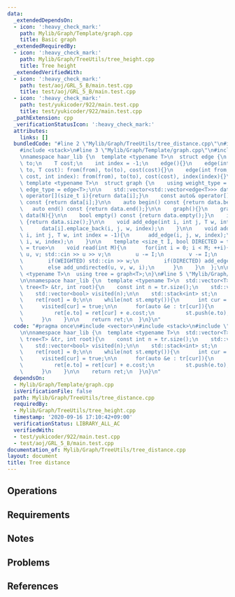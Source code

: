 ```yaml
---
data:
  _extendedDependsOn:
  - icon: ':heavy_check_mark:'
    path: Mylib/Graph/Template/graph.cpp
    title: Basic graph
  _extendedRequiredBy:
  - icon: ':heavy_check_mark:'
    path: Mylib/Graph/TreeUtils/tree_height.cpp
    title: Tree height
  _extendedVerifiedWith:
  - icon: ':heavy_check_mark:'
    path: test/aoj/GRL_5_B/main.test.cpp
    title: test/aoj/GRL_5_B/main.test.cpp
  - icon: ':heavy_check_mark:'
    path: test/yukicoder/922/main.test.cpp
    title: test/yukicoder/922/main.test.cpp
  _pathExtension: cpp
  _verificationStatusIcon: ':heavy_check_mark:'
  attributes:
    links: []
  bundledCode: "#line 2 \"Mylib/Graph/TreeUtils/tree_distance.cpp\"\n#include <vector>\n\
    #include <stack>\n#line 3 \"Mylib/Graph/Template/graph.cpp\"\n#include <iostream>\n\
    \nnamespace haar_lib {\n  template <typename T>\n  struct edge {\n    int from,\
    \ to;\n    T cost;\n    int index = -1;\n    edge(){}\n    edge(int from, int\
    \ to, T cost): from(from), to(to), cost(cost){}\n    edge(int from, int to, T\
    \ cost, int index): from(from), to(to), cost(cost), index(index){}\n  };\n\n \
    \ template <typename T>\n  struct graph {\n    using weight_type = T;\n    using\
    \ edge_type = edge<T>;\n\n    std::vector<std::vector<edge<T>>> data;\n\n    auto&\
    \ operator[](size_t i){return data[i];}\n    const auto& operator[](size_t i)\
    \ const {return data[i];}\n\n    auto begin() const {return data.begin();}\n \
    \   auto end() const {return data.end();}\n\n    graph(){}\n    graph(int N):\
    \ data(N){}\n\n    bool empty() const {return data.empty();}\n    int size() const\
    \ {return data.size();}\n\n    void add_edge(int i, int j, T w, int index = -1){\n\
    \      data[i].emplace_back(i, j, w, index);\n    }\n\n    void add_undirected(int\
    \ i, int j, T w, int index = -1){\n      add_edge(i, j, w, index);\n      add_edge(j,\
    \ i, w, index);\n    }\n\n    template <size_t I, bool DIRECTED = true, bool WEIGHTED\
    \ = true>\n    void read(int M){\n      for(int i = 0; i < M; ++i){\n        int\
    \ u, v; std::cin >> u >> v;\n        u -= I;\n        v -= I;\n        T w = 1;\n\
    \        if(WEIGHTED) std::cin >> w;\n        if(DIRECTED) add_edge(u, v, w, i);\n\
    \        else add_undirected(u, v, w, i);\n      }\n    }\n  };\n\n  template\
    \ <typename T>\n  using tree = graph<T>;\n}\n#line 5 \"Mylib/Graph/TreeUtils/tree_distance.cpp\"\
    \n\nnamespace haar_lib {\n  template <typename T>\n  std::vector<T> tree_distance(const\
    \ tree<T> &tr, int root){\n    const int n = tr.size();\n    std::vector<T> ret(n);\n\
    \    std::vector<bool> visited(n);\n\n    std::stack<int> st;\n    st.push(root);\n\
    \    ret[root] = 0;\n\n    while(not st.empty()){\n      int cur = st.top(); st.pop();\n\
    \      visited[cur] = true;\n\n      for(auto &e : tr[cur]){\n        if(not visited[e.to]){\n\
    \          ret[e.to] = ret[cur] + e.cost;\n          st.push(e.to);\n        }\n\
    \      }\n    }\n\n    return ret;\n  }\n}\n"
  code: "#pragma once\n#include <vector>\n#include <stack>\n#include \"Mylib/Graph/Template/graph.cpp\"\
    \n\nnamespace haar_lib {\n  template <typename T>\n  std::vector<T> tree_distance(const\
    \ tree<T> &tr, int root){\n    const int n = tr.size();\n    std::vector<T> ret(n);\n\
    \    std::vector<bool> visited(n);\n\n    std::stack<int> st;\n    st.push(root);\n\
    \    ret[root] = 0;\n\n    while(not st.empty()){\n      int cur = st.top(); st.pop();\n\
    \      visited[cur] = true;\n\n      for(auto &e : tr[cur]){\n        if(not visited[e.to]){\n\
    \          ret[e.to] = ret[cur] + e.cost;\n          st.push(e.to);\n        }\n\
    \      }\n    }\n\n    return ret;\n  }\n}\n"
  dependsOn:
  - Mylib/Graph/Template/graph.cpp
  isVerificationFile: false
  path: Mylib/Graph/TreeUtils/tree_distance.cpp
  requiredBy:
  - Mylib/Graph/TreeUtils/tree_height.cpp
  timestamp: '2020-09-16 17:10:42+09:00'
  verificationStatus: LIBRARY_ALL_AC
  verifiedWith:
  - test/yukicoder/922/main.test.cpp
  - test/aoj/GRL_5_B/main.test.cpp
documentation_of: Mylib/Graph/TreeUtils/tree_distance.cpp
layout: document
title: Tree distance
---
```


## Operations

## Requirements

## Notes

## Problems

## References
